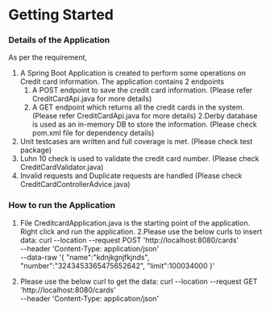 # Getting Started

### Details of the Application

As per the requirement,
1. A Spring Boot Application is created to perform some operations on Credit card information. The application contains 2 endpoints
    1. A POST endpoint to save the credit card information. (Please refer CreditCardApi.java for more details)
    2. A GET endpoint which returns all the credit cards in the system. (Please refer CreditCardApi.java for more details)
2.Derby database is used as an in-memory DB to store the information. (Please check pom.xml file for dependency details)
3. Unit testcases are written and full coverage is met. (Please check test package)
4. Luhn 10 check is used to validate the credit card number. (Please check CreditCardValidator.java)
5. Invalid requests and Duplicate requests are handled (Please check CreditCardControllerAdvice.java)


### How to run the Application
1. File CreditcardApplication.java is the starting point of the application. Right click and run the application.
2.Please use the below curls to insert data:
   curl --location --request POST 'http://localhost:8080/cards' \
   --header 'Content-Type: application/json' \
   --data-raw '{
   "name":"kdnjkgnjfkjnds",
   "number":"3243453365475652642",
   "limit":100034000
   }'
   
3. Please use the below curl to get the data:
   curl --location --request GET 'http://localhost:8080/cards' \
   --header 'Content-Type: application/json'
   